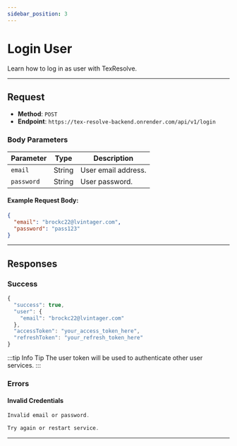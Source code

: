```yaml
---
sidebar_position: 3
---
```


# Login User

Learn how to log in as user with TexResolve.

---

## **Request**

- **Method**: `POST`
- **Endpoint**: `https://tex-resolve-backend.onrender.com/api/v1/login`

### **Body Parameters**

| Parameter | Type   | Description                     |
|-----------|--------|-----------------------------------|
| `email`   | String | User email address.              |
| `password`| String | User password.                  |

#### Example Request Body:
```json
{
  "email": "brockc22@lvintager.com",
  "password": "pass123"
}
```

---

## **Responses**

### **Success**
```jsx title="statusCode 200: Success"
{
  "success": true,
  "user": {
    "email": "brockc22@lvintager.com"
  },
  "accessToken": "your_access_token_here",
  "refreshToken": "your_refresh_token_here"
}
```

:::tip Info Tip
The user token will be used to authenticate other user services.
:::


### **Errors**


#### **Invalid Credentials**
```jsx title="statusCode 400: Internal Server Error"
Invalid email or password.
```

```jsx title="statusCode 500: Internal Server Error"
Try again or restart service.
```

---

